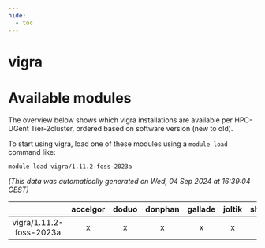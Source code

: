 ```yaml
---
hide:
  - toc
---
```


vigra
=====

# Available modules


The overview below shows which vigra installations are available per HPC-UGent Tier-2cluster, ordered based on software version (new to old).

To start using vigra, load one of these modules using a `module load` command like:

```shell
module load vigra/1.11.2-foss-2023a
```

*(This data was automatically generated on Wed, 04 Sep 2024 at 16:39:04 CEST)*  

| |accelgor|doduo|donphan|gallade|joltik|shinx|skitty|
| :---: | :---: | :---: | :---: | :---: | :---: | :---: | :---: |
|vigra/1.11.2-foss-2023a|x|x|x|x|x|x|x|
